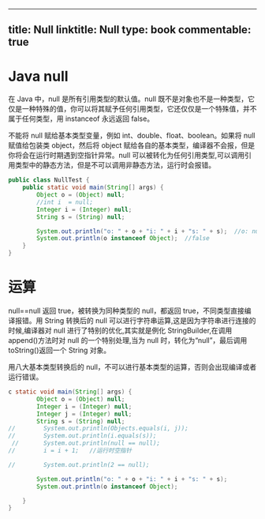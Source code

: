 
---
title: Null
linktitle: Null
type: book
commentable: true
---

# Java null

在 Java 中，null 是所有引用类型的默认值。null 既不是对象也不是一种类型，它仅是一种特殊的值，你可以将其赋予任何引用类型，它还仅仅是一个特殊值，并不属于任何类型，用 instanceof 永远返回 false。

不能将 null 赋给基本类型变量，例如 int、double、float、boolean。如果将 null 赋值给包装类 object，然后将 object 赋给各自的基本类型，编译器不会报，但是你将会在运行时期遇到空指针异常。null 可以被转化为任何引用类型,可以调用引用类型中的静态方法，但是不可以调用非静态方法，运行时会报错。

```java
public class NullTest {
    public static void main(String[] args) {
        Object o = (Object) null;
        //int i  = null;
        Integer i = (Integer) null;
        String s = (String) null;

        System.out.println("o: " + o + "i: " + i + "s: " + s);  //o: nulli: nulls: null
        System.out.println(o instanceof Object);  //false
    }
}
```

# 运算

null==null 返回 true，被转换为同种类型的 null，都返回 true，不同类型直接编译报错。用 String 转换后的 null 可以进行字符串运算,这是因为字符串进行连接的时候,编译器对 null 进行了特别的优化,其实就是例化 StringBuilder,在调用 append()方法时对 null 的一个特别处理,当为 null 时，转化为“null”，最后调用 toString()返回一个 String 对象。

用八大基本类型转换后的 null，不可以进行基本类型的运算，否则会出现编译或者运行错误。

```java
c static void main(String[] args) {
        Object o = (Object) null;
        Integer i = (Integer) null;
        Integer j = (Integer) null;
        String s = (String) null;
//        System.out.println(Objects.equals(i, j));
//        System.out.println(i.equals(s));
 //       System.out.println(null == null);
//        i = i + 1;   //运行时空指针

//        System.out.println(2 == null);

        System.out.println("o: " + o + "i: " + i + "s: " + s);
        System.out.println(o instanceof Object);

    }
}
```

    